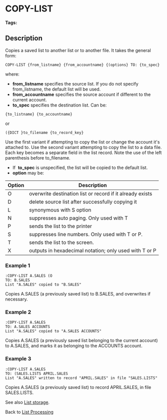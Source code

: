 # COPY-LIST

<PageHeader />

**Tags:**
<badge text='jql' vertical='middle' />
<badge text='lists' vertical='middle' />

## Description

Copies a saved list to another list or to another file. It takes the general form:

```
COPY-LIST {from_listname} {from_accountname} {(options} TO: {to_spec}
```

where:

- **from\_listname** specifies the source list. If you do not specify from\_listname, the default list will be used.
- **from\_accountname** specifies the source account if different to the current account.
- **to\_spec** specifies the destination list. Can be:

```
{to_listname} {to_accountname}
```

or

```
({DICT }to_filename {to_record_key}
```

Use the first variant if attempting to copy the list or change the account it's attached to. Use the second variant attempting to copy the list to a data file. Each key becomes a separate field in the list record. Note the use of the left parenthesis before to\_filename.

- If  **to\_spec** is unspecified, the list will be copied to the default list.
- **option** may be:

| Option | Description |
| --- | --- |
| O | overwrite destination list or record if it already exists |
| D | delete source list after successfully copying it |
| L | synonymous with S option |
| N | suppresses auto paging. Only used with T |
| P | sends the list to the printer |
| S | suppresses line numbers. Only used with T or P. |
| T | sends the list to the screen. |
| X | outputs in hexadecimal notation; only used with T or P |

### Example 1

```
:COPY-LIST A.SALES (O
TO: B.SALES
List "A.SALES" copied to "B.SALES"
```

Copies A.SALES (a previously saved list) to B.SALES, and overwrites if necessary.

### Example 2

```
:COPY-LIST A.SALES
TO: A.SALES ACCOUNTS
List "A.SALES" copied to "A.SALES ACCOUNTS"
```

Copies A.SALES (a previously saved list belonging to the current account) to A.SALES, and marks it as belonging to the ACCOUNTS account.

### Example 3

```
:COPY-LIST A.SALES
TO: (SALES.LISTS APRIL.SALES
List "A.SALES" written to record "APRIL.SALES" in file "SALES.LISTS"
```

Copies A.SALES (a previously saved list) to record APRIL.SALES, in file SALES.LISTS.

See also [List storage](./../list-storage).

Back to [List Processing](./../list-processing)

  
<PageFooter />
